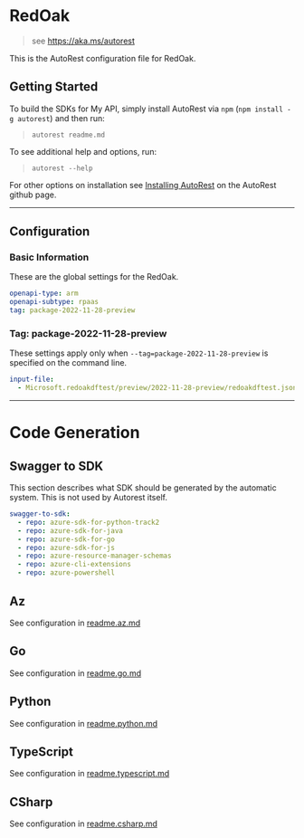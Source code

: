 # RedOak

> see https://aka.ms/autorest

This is the AutoRest configuration file for RedOak.

## Getting Started

To build the SDKs for My API, simply install AutoRest via `npm` (`npm install -g autorest`) and then run:

> `autorest readme.md`

To see additional help and options, run:

> `autorest --help`

For other options on installation see [Installing AutoRest](https://aka.ms/autorest/install) on the AutoRest github page.

---

## Configuration

### Basic Information

These are the global settings for the RedOak.

```yaml
openapi-type: arm
openapi-subtype: rpaas
tag: package-2022-11-28-preview
```

### Tag: package-2022-11-28-preview

These settings apply only when `--tag=package-2022-11-28-preview` is specified on the command line.

```yaml $(tag) == 'package-2022-11-28-preview'
input-file:
  - Microsoft.redoakdftest/preview/2022-11-28-preview/redoakdftest.json
```

---

# Code Generation

## Swagger to SDK

This section describes what SDK should be generated by the automatic system.
This is not used by Autorest itself.

```yaml $(swagger-to-sdk)
swagger-to-sdk:
  - repo: azure-sdk-for-python-track2
  - repo: azure-sdk-for-java
  - repo: azure-sdk-for-go
  - repo: azure-sdk-for-js
  - repo: azure-resource-manager-schemas
  - repo: azure-cli-extensions
  - repo: azure-powershell
```
## Az

See configuration in [readme.az.md](./readme.az.md)

## Go

See configuration in [readme.go.md](./readme.go.md)

## Python

See configuration in [readme.python.md](./readme.python.md)

## TypeScript

See configuration in [readme.typescript.md](./readme.typescript.md)

## CSharp

See configuration in [readme.csharp.md](./readme.csharp.md)